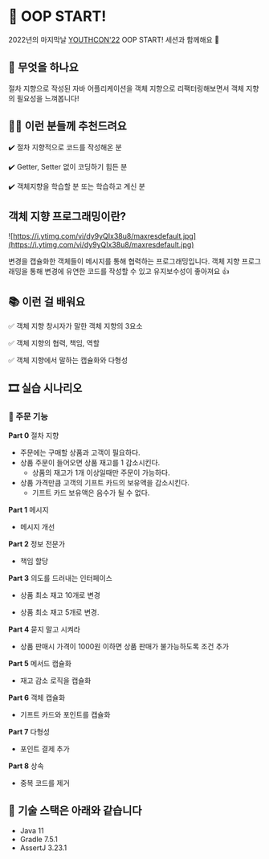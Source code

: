 # 🚀 OOP START!

2022년의 마지막날 [YOUTHCON'22](https://frost-witch-afb.notion.site/YOUTHCON-22-a18e4511463a416e8befd99993355215) OOP START!
세션과 함께해요 🙌

## 🤔 무엇을 하나요

절차 지향으로 작성된 자바 어플리케이션을 객체 지향으로 리팩터링해보면서 객체 지향의 필요성을 느껴봅니다!

## 🙆‍♂️ 이런 분들께 추천드려요

✔️ 절차 지향적으로 코드를 작성해온 분

✔️ Getter, Setter 없이 코딩하기 힘든 분

✔️ 객체지향을 학습할 분 또는 학습하고 계신 분

## 객체 지향 프로그래밍이란?

![https://i.ytimg.com/vi/dy9yQIx38u8/maxresdefault.jpg](https://i.ytimg.com/vi/dy9yQIx38u8/maxresdefault.jpg)

변경을 캡슐화한 객체들이 메시지를 통해 협력하는 프로그래밍입니다.
객체 지향 프로그래밍을 통해 변경에 유연한 코드를 작성할 수 있고 유지보수성이 좋아져요 👍

## 📚 이런 걸 배워요

✅ 객체 지향 창시자가 말한 객체 지향의 3요소

✅ 객체 지향의 협력, 책임, 역할

✅ 객체 지향에서 말하는 캡슐화와 다형성

## 🎞️ 실습 시나리오

### 🚚 주문 기능

**Part 0** 절차 지향

- 주문에는 구매할 상품과 고객이 필요하다.
- 상품 주문이 들어오면 상품 재고를 1 감소시킨다.
    - 상품의 재고가 1개 이상일때만 주문이 가능하다.
- 상품 가격만큼 고객의 기프트 카드의 보유액을 감소시킨다.
    - 기프트 카드 보유액은 음수가 될 수 없다.

**Part 1** 메시지

- 메시지 개선

**Part 2** 정보 전문가

- 책임 할당

**Part 3** 의도를 드러내는 인터페이스

- 상품 최소 재고 10개로 변경

- 상품 최소 재고 5개로 변경.

**Part 4** 묻지 말고 시켜라

- 상품 판매시 가격이 1000원 이하면 상품 판매가 불가능하도록 조건 추가

**Part 5** 메서드 캡슐화

- 재고 감소 로직을 캡슐화

**Part 6** 객체 캡슐화

- 기프트 카드와 포인트를 캡슐화

**Part 7** 다형성

- 포인트 결제 추가

**Part 8** 상속

- 중복 코드를 제거

## 📝 기술 스택은 아래와 같습니다

- Java 11
- Gradle 7.5.1
- AssertJ 3.23.1
